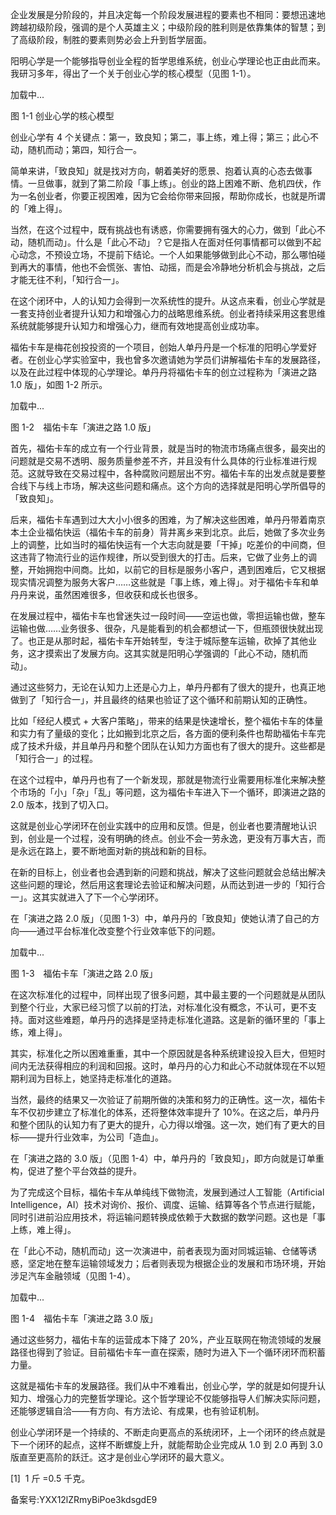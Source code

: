 企业发展是分阶段的，并且决定每一个阶段发展进程的要素也不相同：要想迅速地跨越初级阶段，强调的是个人英雄主义；中级阶段的胜利则是依靠集体的智慧；到了高级阶段，制胜的要素则势必会上升到哲学层面。 

阳明心学是一个能够指导创业全程的哲学思维系统，创业心学理论也正由此而来。我研习多年，得出了一个关于创业心学的核心模型（见图 1-1）。

加载中...

图 1-1 创业心学的核心模型

创业心学有 4 个关键点：第一，致良知；第二，事上练，难上得；第三；此心不动，随机而动；第四，知行合一。 

简单来讲，「致良知」就是找对方向，朝着美好的愿景、抱着认真的心态去做事情。一旦做事，就到了第二阶段「事上练」。创业的路上困难不断、危机四伏，作为一名创业者，你要正视困难，因为它会给你带来回报，帮助你成长，也就是所谓的「难上得」。 

当然，在这个过程中，既有挑战也有诱惑，你需要拥有强大的心力，做到「此心不动，随机而动」。什么是「此心不动」？它是指人在面对任何事情都可以做到不起心动念，不预设立场，不提前下结论。一个人如果能够做到此心不动，那么哪怕碰到再大的事情，他也不会慌张、害怕、动摇，而是会冷静地分析机会与挑战，之后才能无往不利，「知行合一」。 

在这个闭环中，人的认知力会得到一次系统性的提升。从这点来看，创业心学就是一套支持创业者提升认知力和增强心力的战略思维系统。创业者持续采用这套思维系统就能够提升认知力和增强心力，继而有效地提高创业成功率。 

福佑卡车是梅花创投投资的一个项目，创始人单丹丹是一个标准的阳明心学爱好者。在创业心学实验室中，我也曾多次邀请她为学员们讲解福佑卡车的发展路径，以及在此过程中体现的心学理论。单丹丹将福佑卡车的创立过程称为「演进之路 1.0 版」，如图 1-2 所示。 

加载中...

图 1-2 福佑卡车「演进之路 1.0 版」

首先，福佑卡车的成立有一个行业背景，就是当时的物流市场痛点很多，最突出的问题就是交易不透明、服务质量参差不齐，并且没有什么具体的行业标准进行规范。这就导致在交易过程中，各种腐败问题层出不穷。福佑卡车的出发点就是要整合线下与线上市场，解决这些问题和痛点。这个方向的选择就是阳明心学所倡导的「致良知」。 

后来，福佑卡车遇到过大大小小很多的困难，为了解决这些困难，单丹丹带着南京本土企业福佑快运（福佑卡车的前身）背井离乡来到北京。此后，她做了多次业务上的调整，比如当时的福佑快运有一个大志向就是要「干掉」吃差价的中间商，但这违背了物流行业的运作规律，所以受到很大的打击。后来，它做了业务上的调整，开始拥抱中间商。比如，以前它的目标是服务小客户，遇到困难后，它又根据现实情况调整为服务大客户……这些就是「事上练，难上得」。对于福佑卡车和单丹丹来说，虽然困难很多，但收获和成长也很多。 

在发展过程中，福佑卡车也曾迷失过一段时间——空运也做，零担运输也做，整车运输也做……业务很多、很杂，凡是能看到的机会都想试一下，但瓶颈很快就出现了。也正是从那时起，福佑卡车开始转型，专注于城际整车运输，砍掉了其他业务，这才摸索出了发展方向。这其实就是阳明心学强调的「此心不动，随机而动」。 

通过这些努力，无论在认知力上还是心力上，单丹丹都有了很大的提升，也真正地做到了「知行合一」，并且最终的结果也验证了这个循环和前期认知的正确性。 

比如「经纪人模式 + 大客户策略」，带来的结果是快速增长，整个福佑卡车的体量和实力有了量级的变化；比如搬到北京之后，各方面的便利条件也帮助福佑卡车完成了技术升级，并且单丹丹和整个团队在认知力方面也有了很大的提升。这些都是「知行合一」的过程。 

在这个过程中，单丹丹也有了一个新发现，那就是物流行业需要用标准化来解决整个市场的「小」「杂」「乱」等问题，这为福佑卡车进入下一个循环，即演进之路的 2.0 版本，找到了切入口。 

这就是创业心学闭环在创业实践中的应用和反馈。但是，创业者也要清醒地认识到，创业是一个过程，没有明确的终点。创业不会一劳永逸，更没有万事大吉，而是永远在路上，要不断地面对新的挑战和新的目标。 

在新的目标上，创业者也会遇到新的问题和挑战，解决了这些问题就会总结出解决这些问题的理论，然后用这套理论去验证和解决问题，从而达到进一步的「知行合一」。这其实就进入了下一个心学闭环。 

在「演进之路 2.0 版」（见图 1-3）中，单丹丹的「致良知」使她认清了自己的方向——通过平台标准化改变整个行业效率低下的问题。 

加载中...

图 1-3 福佑卡车「演进之路 2.0 版」

在这次标准化的过程中，同样出现了很多问题，其中最主要的一个问题就是从团队到整个行业，大家已经习惯了以前的打法，对标准化没有概念，不认可，更不支持。面对这些难题，单丹丹的选择是坚持走标准化道路。这是新的循环里的「事上练，难上得」。 

其实，标准化之所以困难重重，其中一个原因就是各种系统建设投入巨大，但短时间内无法获得相应的利润和回报。这时，单丹丹的心力和此心不动就体现在不以短期利润为目标上，她坚持走标准化的道路。 

当然，最终的结果又一次验证了前期所做的决策和努力的正确性。这一次，福佑卡车不仅初步建立了标准化的体系，还将整体效率提升了 10\%。在这之后，单丹丹和整个团队的认知力有了更大的提升，心力得以增强。这一次，她们有了更大的目标——提升行业效率，为公司「造血」。 

在「演进之路的 3.0 版」（见图 1-4）中，单丹丹的「致良知」，即方向就是订单重构，促进了整个平台效益的提升。 

为了完成这个目标，福佑卡车从单纯线下做物流，发展到通过人工智能（Artificial Intelligence，AI）技术对询价、报价、调度、运输、结算等各个节点进行赋能，同时引进前沿应用技术，将运输问题转换成依赖于大数据的数学问题。这也是「事上练，难上得」。 

在「此心不动，随机而动」这一次演进中，前者表现为面对同城运输、仓储等诱惑，坚定地在整车运输领域发力；后者则表现为根据企业的发展和市场环境，开始涉足汽车金融领域（见图 1-4）。 

加载中...

图 1-4 福佑卡车「演进之路 3.0 版」

通过这些努力，福佑卡车的运营成本下降了 20\%，产业互联网在物流领域的发展路径也得到了验证。目前福佑卡车一直在探索，随时为进入下一个循环闭环而积蓄力量。 

这就是福佑卡车的发展路径。我们从中不难看出，创业心学，学的就是如何提升认知力、增强心力的完整哲学理论。这个哲学理论不仅能够指导人们解决实际问题，还能够逻辑自洽——有方向、有方法论、有成果，也有验证机制。 

创业心学闭环是一个持续的、不断走向更高点的系统闭环，上一个闭环的终点就是下一个闭环的起点，这样不断螺旋上升，就能帮助企业完成从 1.0 到 2.0 再到 3.0 版直至更高阶的跃迁。这才是创业心学闭环的最大意义。 

\[1\]  1 斤 =0.5 千克。 

备案号:YXX12lZRmyBiPoe3kdsgdE9